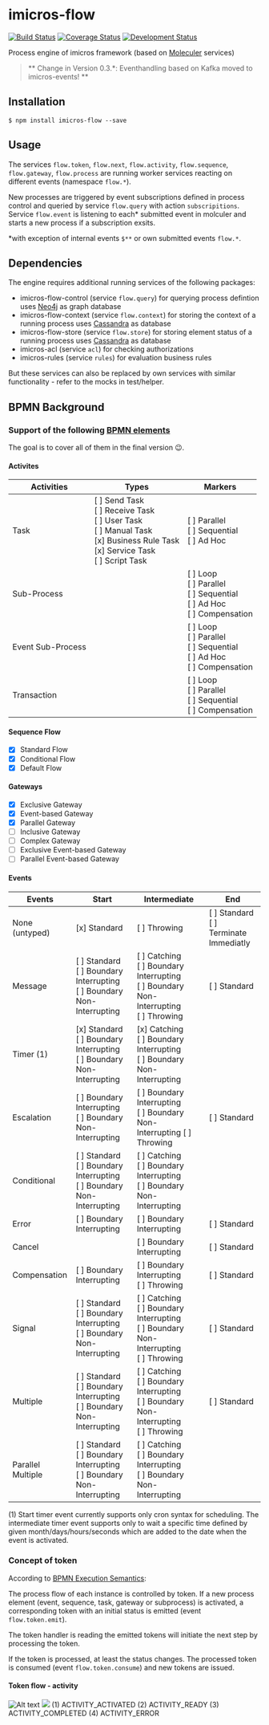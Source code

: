 # imicros-flow
[![Build Status](https://travis-ci.org/al66/imicros-flow.svg?branch=master)](https://travis-ci.org/al66/imicros-flow)
[![Coverage Status](https://coveralls.io/repos/github/al66/imicros-flow/badge.svg?branch=master)](https://coveralls.io/github/al66/imicros-flow?branch=master)
[![Development Status](https://img.shields.io/badge/status-under_development-red)](https://img.shields.io/badge/status-under_development-red)

Process engine of imicros framework (based on [Moleculer](https://github.com/moleculerjs/moleculer) services)

> ** Change in Version 0.3.*: Eventhandling based on Kafka moved to imicros-events! **   
    
## Installation
```
$ npm install imicros-flow --save
```
## Usage
The services `flow.token`, `flow.next`, `flow.activity`, `flow.sequence`, `flow.gateway`, `flow.process` are running worker services reacting on different events (namespace `flow.*`).

New processes are triggered by event subscriptions defined in process control and queried by service `flow.query` with action `subscripitions`.
Service `flow.event` is listening to each* submitted event in molculer and starts a new process if a subscription exsits.

*with exception of internal events `$**` or own submitted events `flow.*`.

## Dependencies
The engine requires additional running services of the following packages: 
- imicros-flow-control (service `flow.query`) for querying process defintion uses [Neo4j](https://neo4j.com/) as graph database
- imicros-flow-context (service `flow.context`) for storing the context of a running process uses [Cassandra](https://cassandra.apache.org/) as database
- imicros-flow-store (service `flow.store`) for storing element status of a running process uses [Cassandra](https://cassandra.apache.org/) as database
- imicros-acl (service `acl`) for checking authorizations
- imicros-rules (service `rules`) for evaluation business rules

But these services can also be replaced by own services with similar functionality - refer to the mocks in test/helper.

## BPMN Background 

### Support of the following [BPMN elements](https://www.bpmnquickguide.com/view-bpmn-quick-guide/) 
The goal is to cover all of them in the final version :wink:.

#### Activites

Activities  |  Types  |  Markers  
----------- | ------- | ---------
Task        | [ ] Send Task  <br/> [ ] Receive Task <br/> [ ] User Task <br/> [ ] Manual Task <br/> [x] Business Rule Task <br/> [x] Service Task <br/> [ ] Script Task | [ ] Parallel <br/> [ ] Sequential <br/> [ ] Ad Hoc  
Sub-Process  |         | [ ] Loop <br/> [ ] Parallel <br/> [ ] Sequential <br/> [ ] Ad Hoc <br/> [ ] Compensation
Event Sub-Process  |         | [ ] Loop <br/> [ ] Parallel <br/> [ ] Sequential <br/> [ ] Ad Hoc <br/> [ ] Compensation
Transaction  |         | [ ] Loop <br/> [ ] Parallel <br/> [ ] Sequential <br/> [ ] Compensation

#### Sequence Flow
- [x] Standard Flow
- [x] Conditional Flow
- [x] Default Flow

#### Gateways
- [x] Exclusive Gateway
- [x] Event-based Gateway
- [x] Parallel Gateway
- [ ] Inclusive Gateway
- [ ] Complex Gateway
- [ ] Exclusive Event-based Gateway
- [ ] Parallel Event-based Gateway

#### Events

Events         | Start                    | Intermediate             | End
-------------- | ------------------------ | ------------------------ | ------------------------
None (untyped) | [x] Standard  | [ ] Throwing | [ ] Standard <br/> [ ] Terminate Immediatly
Message        | [ ] Standard <br/> [ ] Boundary Interrupting <br/> [ ] Boundary Non-Interrupting | [ ] Catching <br/> [ ] Boundary Interrupting <br/> [ ] Boundary Non-Interrupting <br/> [ ] Throwing | [ ] Standard
Timer (1)      | [x] Standard <br/> [ ] Boundary Interrupting <br/> [ ] Boundary Non-Interrupting | [x] Catching <br/> [ ] Boundary Interrupting <br/> [ ] Boundary Non-Interrupting | 
Escalation     | [ ] Boundary Interrupting <br/> [ ] Boundary Non-Interrupting | [ ] Boundary Interrupting <br/> [ ] Boundary Non-Interrupting  [ ] Throwing | [ ] Standard
Conditional    | [ ] Standard <br/> [ ] Boundary Interrupting <br/> [ ] Boundary Non-Interrupting | [ ] Catching <br/> [ ] Boundary Interrupting <br/> [ ] Boundary Non-Interrupting | 
Error          | [ ] Boundary Interrupting | [ ] Boundary Interrupting | [ ] Standard
Cancel         |  | [ ] Boundary Interrupting | [ ] Standard
Compensation   | [ ] Boundary Interrupting | [ ] Boundary Interrupting <br/> [ ] Throwing | [ ] Standard
Signal         | [ ] Standard <br/> [ ] Boundary Interrupting <br/> [ ] Boundary Non-Interrupting | [ ] Catching <br/> [ ] Boundary Interrupting <br/> [ ] Boundary Non-Interrupting <br/> [ ] Throwing | [ ] Standard
Multiple       | [ ] Standard <br/> [ ] Boundary Interrupting <br/> [ ] Boundary Non-Interrupting | [ ] Catching <br/> [ ] Boundary Interrupting <br/> [ ] Boundary Non-Interrupting <br/> [ ] Throwing | [ ] Standard
Parallel Multiple  | [ ] Standard <br/> [ ] Boundary Interrupting <br/> [ ] Boundary Non-Interrupting | [ ] Catching <br/> [ ] Boundary Interrupting <br/> [ ] Boundary Non-Interrupting | 

(1) Start timer event currently supports only cron syntax for scheduling. The intermediate timer event supports only to wait a specific time defined by given month/days/hours/seconds which are added to the date when the event is activated.


### Concept of token
According to [BPMN Execution Semantics](https://www.omg.org/spec/BPMN/2.0/PDF/):

The process flow of each instance is controlled by token. If a new process element (event, sequence, task, gateway or subprocess) is activated, a corresponding token with an initial status is emitted (event `flow.token.emit`). 

The token handler is reading the emitted tokens will initiate the next step by processing the token.

If the token is processed, at least the status changes. The processed token is consumed (event `flow.token.consume`) and new tokens are issued.

#### Token flow - activity
![Alt text](./assets/token-flow-activity.svg)
<img src="./assets/token-flow-activity.svg">
(1) ACTIVITY_ACTIVATED
(2) ACTIVITY_READY
(3) ACTIVITY_COMPLETED
(4) ACTIVITY_ERROR

